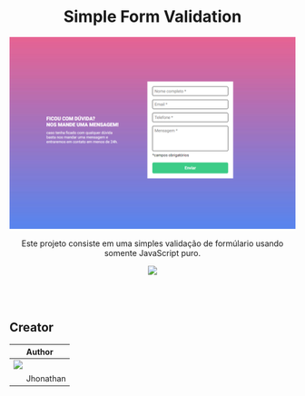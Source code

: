 <h1 align ='center'>Simple Form Validation</h1>

<div align = 'center'>
    <img   src="src/imgs/desktop.png">
    
</div>

<p align = 'center'>Este projeto consiste em uma simples validação de formúlario usando somente JavaScript puro.</p>

<p align ='center'>
<img width = '150px'  src="https://skillicons.dev/icons?i=js,html,sass," />
</p>

<br><br>

## Creator

| Author                                                                                                                                      |
| ------------------------------------------------------------------------------------------------------------------------------------------- |
| <a target="_blank" href="https://github.com/JhowBRCG"><img width="125" src="https://avatars.githubusercontent.com/u/121911885?v=4"><br></a> |
| &nbsp; &nbsp; &nbsp; Jhonathan                                                                                                              |
